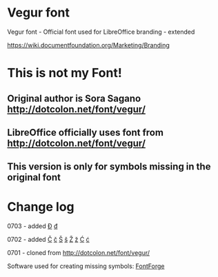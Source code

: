 # Vegur font
Vegur font - Official font used for LibreOffice branding - extended

https://wiki.documentfoundation.org/Marketing/Branding

# This is not my Font!
## Original author is Sora Sagano http://dotcolon.net/font/vegur/
## LibreOffice officially uses font from http://dotcolon.net/font/vegur/
## This version is only for symbols missing in the original font

# Change log
0703 - added
[Đ](https://unicode-table.com/en/0110/)
[đ](https://unicode-table.com/en/0111/)

0702 - added
[Č](https://unicode-table.com/en/#010C)
[č](https://unicode-table.com/en/#010D)
[Š](https://unicode-table.com/en/#0160)
[š](https://unicode-table.com/en/#0161)
[Ž](https://unicode-table.com/en/#017D)
[ž](https://unicode-table.com/en/#017E)
[Ć](https://unicode-table.com/en/#0106)
[ć](https://unicode-table.com/en/#0107)

0701 - cloned from http://dotcolon.net/font/vegur/


Software used for creating missing symbols: [FontForge](https://fontforge.org)
